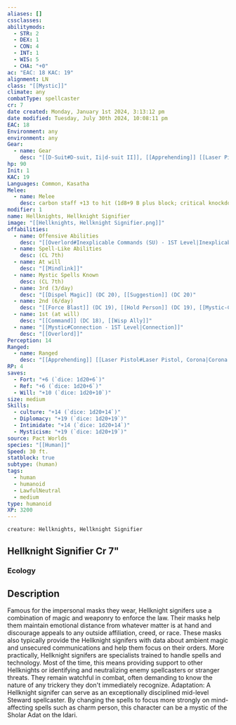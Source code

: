 ```yaml
---
aliases: []
cssclasses: 
abilitymods:
  - STR: 2
  - DEX: 1
  - CON: 4
  - INT: 1
  - WIS: 5
  - CHA: "+0"
ac: "EAC: 18 KAC: 19"
alignment: LN
class: "[[Mystic]]"
climate: any
combatType: spellcaster
cr: 7
date created: Monday, January 1st 2024, 3:13:12 pm
date modified: Tuesday, July 30th 2024, 10:08:11 pm
EAC: 18
Environment: any
environment: any
Gear:
  - name: Gear
    desc: "[[D-Suit#D-suit, Ii|d-suit II]], [[Apprehending]] [[Laser Pistol#Laser Pistol, Corona|corona laser pistol]] with 2 [[Battery#Battery, Standard|Batteries]] (20 charges each), [[Staff#Staff, Carbon|carbon staff]]"
hp: 90
Init: 1
KAC: 19
Languages: Common, Kasatha
Melee:
  - name: Melee
    desc: carbon staff +13 to hit (1d8+9 B plus block; critical knockdown)
modifier: 1
name: Hellknights, Hellknight Signifier
image: "[[Hellknights, Hellknight Signifier.png]]"
offabilities:
  - name: Offensive Abilities
    desc: "[[Overlord#Inexplicable Commands (SU) - 1ST Level|Inexplicable Commands]], [[Overlord#Forced Amity (SP) - 3RD Level|Forced Amity]](DC 17), [[Star Knight#Anchoring Attack (SU) - 6TH Level|anchoring attack]]"
  - name: Spell-Like Abilities
    desc: (CL 7th)
  - name: At will
    desc: "[[Mindlink]]"
  - name: Mystic Spells Known
    desc: (CL 7th)
  - name: 3rd (3/day)
    desc: "[[Dispel Magic]] (DC 20), [[Suggestion]] (DC 20)"
  - name: 2nd (6/day)
    desc: "[[Force Blast]] (DC 19), [[Hold Person]] (DC 19), [[Mystic-Cure]], [[See Invisibility]]"
  - name: 1st (at will)
    desc: "[[Command]] (DC 18), [[Wisp Ally]]"
  - name: "[[Mystic#Connection - 1ST Level|Connection]]"
    desc: "[[Overlord]]"
Perception: 14
Ranged:
  - name: Ranged
    desc: "[[Apprehending]] [[Laser Pistol#Laser Pistol, Corona|Corona Laser Pistol]]+11 to hit (2d4+7 F; critical burn 1d4)"
RP: 4
saves:
  - Fort: "+6 (`dice: 1d20+6`)"
  - Ref: "+6 (`dice: 1d20+6`)"
  - Will: "+10 (`dice: 1d20+10`)"
size: medium
Skills:
  - culture: "+14 (`dice: 1d20+14`)"
  - Diplomacy: "+19 (`dice: 1d20+19`)"
  - Intimidate: "+14 (`dice: 1d20+14`)"
  - Mysticism: "+19 (`dice: 1d20+19`)"
source: Pact Worlds
species: "[[Human]]"
Speed: 30 ft.
statblock: true
subtype: (human)
tags:
  - human
  - humanoid
  - LawfulNeutral
  - medium
type: humanoid
XP: 3200
---
```


```statblock
creature: Hellknights, Hellknight Signifier
```

## Hellknight Signifier Cr 7"

### Ecology

## Description

Famous for the impersonal masks they wear, Hellknight signifers use a combination of magic and weaponry to enforce the law. Their masks help them maintain emotional distance from whatever matter is at hand and discourage appeals to any outside affiliation, creed, or race. These masks also typically provide the Hellknight signifers with data about ambient magic and unsecured communications and help them focus on their orders.
More practically, Hellknight signifers are specialists trained to handle spells and technology. Most of the time, this means providing support to other Hellknights or identifying and neutralizing enemy spellcasters or stranger threats. They remain watchful in combat, often demanding to know the nature of any trickery they don't immediately recognize.
Adaptation: A Hellknight signifer can serve as an exceptionally disciplined mid-level Steward spellcaster. By changing the spells to focus more strongly on mind-affecting spells such as charm person, this character can be a mystic of the Sholar Adat on the Idari.

